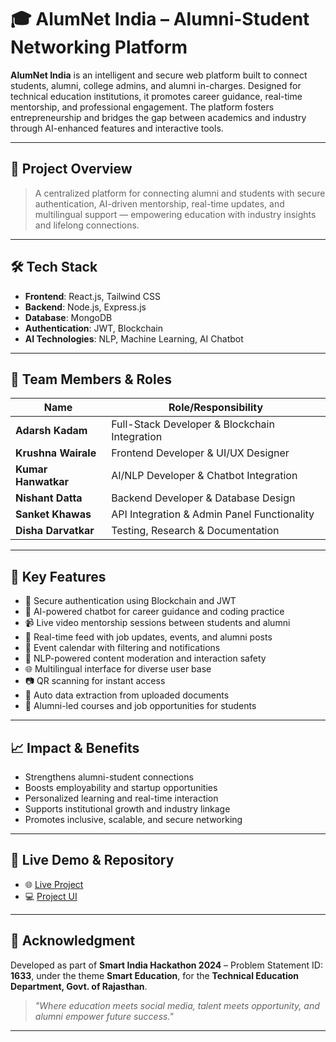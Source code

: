 
# 🎓 AlumNet India – Alumni-Student Networking Platform

**AlumNet India** is an intelligent and secure web platform built to connect students, alumni, college admins, and alumni in-charges. Designed for technical education institutions, it promotes career guidance, real-time mentorship, and professional engagement. The platform fosters entrepreneurship and bridges the gap between academics and industry through AI-enhanced features and interactive tools.

---

## 📌 Project Overview

> A centralized platform for connecting alumni and students with secure authentication, AI-driven mentorship, real-time updates, and multilingual support — empowering education with industry insights and lifelong connections.

---

## 🛠 Tech Stack

- **Frontend**: React.js, Tailwind CSS  
- **Backend**: Node.js, Express.js  
- **Database**: MongoDB  
- **Authentication**: JWT, Blockchain  
- **AI Technologies**: NLP, Machine Learning, AI Chatbot

---

## 👥 Team Members & Roles

| Name                 | Role/Responsibility                                  |
|----------------------|------------------------------------------------------|
| **Adarsh Kadam**     | Full-Stack Developer & Blockchain Integration        |
| **Krushna Wairale**  | Frontend Developer & UI/UX Designer                  |
| **Kumar Hanwatkar**  | AI/NLP Developer & Chatbot Integration               |
| **Nishant Datta**    | Backend Developer & Database Design                  |
| **Sanket Khawas**    | API Integration & Admin Panel Functionality          |
| **Disha Darvatkar**  | Testing, Research & Documentation                    |

---

## 🌟 Key Features

- 🔐 Secure authentication using Blockchain and JWT  
- 🤖 AI-powered chatbot for career guidance and coding practice  
- 📹 Live video mentorship sessions between students and alumni  
- 📰 Real-time feed with job updates, events, and alumni posts  
- 📅 Event calendar with filtering and notifications  
- 🧠 NLP-powered content moderation and interaction safety  
- 🌐 Multilingual interface for diverse user base  
- 📷 QR scanning for instant access  
- 📄 Auto data extraction from uploaded documents  
- 💼 Alumni-led courses and job opportunities for students  

---

## 📈 Impact & Benefits

- Strengthens alumni-student connections  
- Boosts employability and startup opportunities  
- Personalized learning and real-time interaction  
- Supports institutional growth and industry linkage  
- Promotes inclusive, scalable, and secure networking

---

## 🚀 Live Demo & Repository

- 🌐 [Live Project](https://alumnet-app.vercel.app)  
- 💻 [Project UI]("https://drive.google.com/file/d/1Ki9uEPJjJCZOYOgVOxGqD2pha4BHXkVo/view?usp=sharing")

---

## 📣 Acknowledgment

Developed as part of **Smart India Hackathon 2024** – Problem Statement ID: **1633**, under the theme **Smart Education**, for the **Technical Education Department, Govt. of Rajasthan**.

> _"Where education meets social media, talent meets opportunity, and alumni empower future success."_

---
